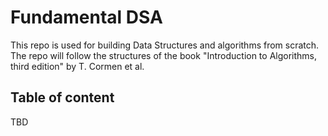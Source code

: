 # Fundamental DSA

This repo is used for building Data Structures and algorithms from scratch. The repo will follow the structures of the book "Introduction to Algorithms, third edition" by T. Cormen et al.

## Table of content
TBD
